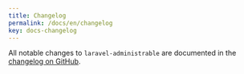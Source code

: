 ```yaml
---
title: Changelog
permalink: /docs/en/changelog
key: docs-changelog
---
```



All notable changes to `laravel-administrable` are documented in the [changelog on GitHub](https://github.com/guysolamour/laravel-administrable/CHANGELOG.md).
